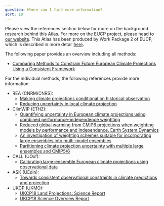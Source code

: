 ```yaml
---
question: Where can I find more information?
sort: 10
---
```


Please view the references section below for more on the background research
behind this Atlas. For more on the EUCP project, please head to [our
website](https://www.eucp-project.eu/). This Atlas has been produced by Work
Package 2 of EUCP, which is described in more detail
[here](https://www.eucp-project.eu/the-project/work-packages-wps/wp-2/).

The following paper provides an overview including all methods:

* [Comparing Methods to Constrain Future European Climate Projections Using a
  Consistent Framework](https://doi.org/10.1175/JCLI-D-19-0953.1)

For the individual methods, the following references provide more information:

* REA (CNRM/CNRS):
    * [Making climate projections conditional on historical observation](https://doi.org/10.1126/sciadv.abc0671)
    * [Reducing uncertainty in local climate projection](https://doi.org/10.21203/rs.3.rs-364943/v1)
* ClimWIP (ETHZ):
    * [Quantifying uncertainty in European climate projections using combined performance-independence weighting](https://doi.org/10.1088/1748-9326/ab492f)
    * [Reduced global warming from CMIP6 projections when weighting models by performance and independence. Earth System Dynamics](https://doi.org/10.5194/esd-11-995-2020)
    * [An investigation of weighting schemes suitable for incorporating large ensembles into multi-model ensembles](https://doi.org/10.5194/esd-11-807-2020)
    * [Partitioning climate projection uncertainty with multiple large ensembles and CMIP5/6](https://doi.org/10.5194/esd-11-491-2020)
* CALL (UOxf):
    * [Calibrating large-ensemble European climate projections using observational data](https://doi.org/10.5194/esd-11-1033-2020)
* ASK (UEdin):
    * [Towards consistent observational constraints in climate predictions and projection](doi:10.3389/fclim.2021.678109)
* UKCP (UKMO):
    * [UKCP18 Land Projections: Science Report](https://www.metoffice.gov.uk/pub/data/weather/uk/ukcp18/science-reports/UKCP18-Land-report.pdf)
    * [UKCP18 Science Overview Report](https://www.metoffice.gov.uk/pub/data/weather/uk/ukcp18/science-reports/UKCP18-Overview-report.pdf)
